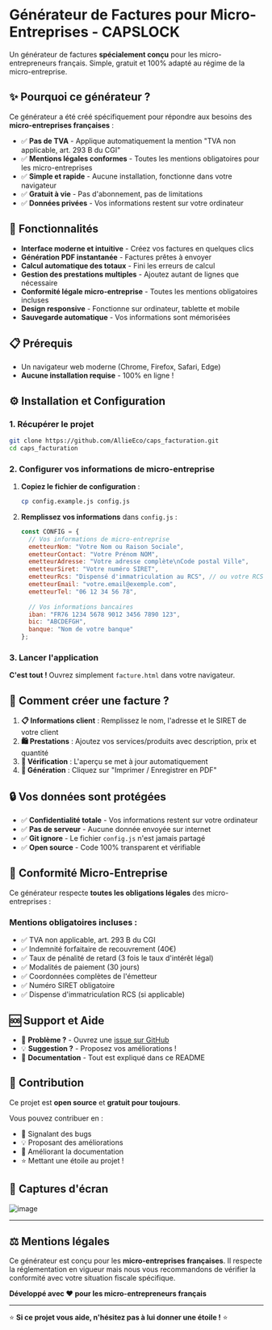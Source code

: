 # Générateur de Factures pour Micro-Entreprises - CAPSLOCK

Un générateur de factures **spécialement conçu** pour les micro-entrepreneurs français. Simple, gratuit et 100% adapté au régime de la micro-entreprise.

## ✨ Pourquoi ce générateur ?

Ce générateur a été créé spécifiquement pour répondre aux besoins des **micro-entreprises françaises** :

- ✅ **Pas de TVA** - Applique automatiquement la mention "TVA non applicable, art. 293 B du CGI"
- ✅ **Mentions légales conformes** - Toutes les mentions obligatoires pour les micro-entreprises
- ✅ **Simple et rapide** - Aucune installation, fonctionne dans votre navigateur
- ✅ **Gratuit à vie** - Pas d'abonnement, pas de limitations
- ✅ **Données privées** - Vos informations restent sur votre ordinateur

## 🚀 Fonctionnalités

- **Interface moderne et intuitive** - Créez vos factures en quelques clics
- **Génération PDF instantanée** - Factures prêtes à envoyer
- **Calcul automatique des totaux** - Fini les erreurs de calcul
- **Gestion des prestations multiples** - Ajoutez autant de lignes que nécessaire
- **Conformité légale micro-entreprise** - Toutes les mentions obligatoires incluses
- **Design responsive** - Fonctionne sur ordinateur, tablette et mobile
- **Sauvegarde automatique** - Vos informations sont mémorisées

## 📋 Prérequis

- Un navigateur web moderne (Chrome, Firefox, Safari, Edge)
- **Aucune installation requise** - 100% en ligne !

## ⚙️ Installation et Configuration

### 1. Récupérer le projet

```bash
git clone https://github.com/AllieEco/caps_facturation.git
cd caps_facturation
```

### 2. Configurer vos informations de micro-entreprise

1. **Copiez le fichier de configuration** :
   ```bash
   cp config.example.js config.js
   ```

2. **Remplissez vos informations** dans `config.js` :
   ```javascript
   const CONFIG = {
     // Vos informations de micro-entreprise
     emetteurNom: "Votre Nom ou Raison Sociale",
     emetteurContact: "Votre Prénom NOM",
     emetteurAdresse: "Votre adresse complète\nCode postal Ville",
     emetteurSiret: "Votre numéro SIRET",
     emetteurRcs: "Dispensé d'immatriculation au RCS", // ou votre RCS
     emetteurEmail: "votre.email@exemple.com",
     emetteurTel: "06 12 34 56 78",
     
     // Vos informations bancaires
     iban: "FR76 1234 5678 9012 3456 7890 123",
     bic: "ABCDEFGH",
     banque: "Nom de votre banque"
   };
   ```

### 3. Lancer l'application

**C'est tout !** Ouvrez simplement `facture.html` dans votre navigateur.

## 📝 Comment créer une facture ?

1. **📋 Informations client** : Remplissez le nom, l'adresse et le SIRET de votre client
2. **🛍️ Prestations** : Ajoutez vos services/produits avec description, prix et quantité
3. **👀 Vérification** : L'aperçu se met à jour automatiquement
4. **📄 Génération** : Cliquez sur "Imprimer / Enregistrer en PDF"

## 🔒 Vos données sont protégées

- ✅ **Confidentialité totale** - Vos informations restent sur votre ordinateur
- ✅ **Pas de serveur** - Aucune donnée envoyée sur internet
- ✅ **Git ignore** - Le fichier `config.js` n'est jamais partagé
- ✅ **Open source** - Code 100% transparent et vérifiable

## 📄 Conformité Micro-Entreprise

Ce générateur respecte **toutes les obligations légales** des micro-entreprises :

### Mentions obligatoires incluses :
- ✅ TVA non applicable, art. 293 B du CGI
- ✅ Indemnité forfaitaire de recouvrement (40€)
- ✅ Taux de pénalité de retard (3 fois le taux d'intérêt légal)
- ✅ Modalités de paiement (30 jours)
- ✅ Coordonnées complètes de l'émetteur
- ✅ Numéro SIRET obligatoire
- ✅ Dispense d'immatriculation RCS (si applicable)

## 🆘 Support et Aide

- 🐛 **Problème ?** - Ouvrez une [issue sur GitHub](https://github.com/AllieEco/caps_facturation/issues)
- 💡 **Suggestion ?** - Proposez vos améliorations !
- 📖 **Documentation** - Tout est expliqué dans ce README

## 🤝 Contribution

Ce projet est **open source** et **gratuit pour toujours**. 

Vous pouvez contribuer en :
- 🐛 Signalant des bugs
- 💡 Proposant des améliorations
- 📝 Améliorant la documentation
- ⭐ Mettant une étoile au projet !

## 📱 Captures d'écran

![image](https://github.com/user-attachments/assets/208d91a5-4734-4991-8433-425cdcbc29bb)



---

## ⚖️ Mentions légales

Ce générateur est conçu pour les **micro-entreprises françaises**. Il respecte la réglementation en vigueur mais nous vous recommandons de vérifier la conformité avec votre situation fiscale spécifique.

**Développé avec ❤️ pour les micro-entrepreneurs français**

---

⭐ **Si ce projet vous aide, n'hésitez pas à lui donner une étoile !** ⭐ 
